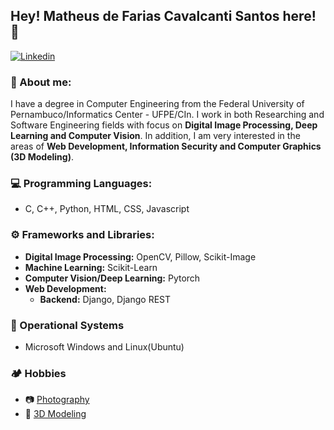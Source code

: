 <!--
**matheusdefarias/matheusdefarias** is a ✨ _special_ ✨ repository because its `README.md` (this file) appears on your GitHub profile.

Here are some ideas to get you started:

- 🔭 I’m currently working on ...
- 🌱 I’m currently learning ...
- 👯 I’m looking to collaborate on ...
- 🤔 I’m looking for help with ...
- 💬 Ask me about ...
- 📫 How to reach me: ...
- 😄 Pronouns: ...
- ⚡ Fun fact: ...
-->

## Hey! Matheus de Farias Cavalcanti Santos here! 👋
[![Linkedin](https://img.shields.io/badge/-LinkedIn-blue?style=flat&logo=Linkedin&logoColor=white&link=https://www.linkedin.com/in/matheusdefariascs/)](https://www.linkedin.com/in/matheusdefariascs/)

### 💬 About me:
I have a degree in Computer Engineering from the Federal University of Pernambuco/Informatics Center - UFPE/CIn. I work in both Researching and Software Engineering fields with focus on **Digital Image Processing, Deep Learning and Computer Vision**. In addition, I am very interested in the areas of **Web Development, Information Security and Computer Graphics (3D Modeling)**.

### :computer: Programming Languages:
  - C, C++, Python, HTML, CSS, Javascript

### :gear: Frameworks and Libraries:
  - **Digital Image Processing:** OpenCV, Pillow, Scikit-Image
  - **Machine Learning:** Scikit-Learn
  - **Computer Vision/Deep Learning:** Pytorch
  - **Web Development:** 
    - **Backend:** Django, Django REST

### :pushpin: Operational Systems
  - Microsoft Windows and Linux(Ubuntu)

### :camping: Hobbies
  - :camera: [Photography](https://500px.com/p/matheusdefariascs?view=photos)
  - :ice_cube: [3D Modeling](https://www.artstation.com/matheusfcs)
